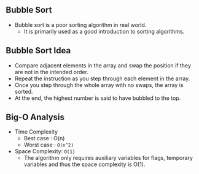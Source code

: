 ## Bubble Sort

- Bubble sort is a poor sorting algorithm in real world.
  - It is primarily used as a good introduction to sorting algorithms.

## Bubble Sort Idea

- Compare adjacent elements in the array and swap the position if they are not in the intended order.
- Repeat the instruction as you step through each element in the array.
- Once you step through the whole array with no swaps, the array is sorted.
- At the end, the highest number is said to have bubbled to the top.

## Big-O Analysis

- Time Complexity
  - Best case : O(n)
  - Worst case : `O(n^2)`
- Space Complexity: `O(1)`
  - The algorithm only requires auxiliary variables for flags, temporary variables and thus the space complexity is O(1).
